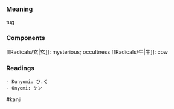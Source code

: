 ### Meaning

tug

### Components

[[Radicals/玄|玄]]: mysterious; occultness [[Radicals/牛|牛]]: cow

### Readings

```
- Kunyomi: ひ.く
- Onyomi: ケン
```

#kanji